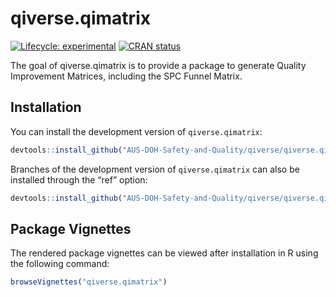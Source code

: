 
<!-- README.md is generated from README.Rmd. Please edit that file -->

# qiverse.qimatrix

<!-- badges: start -->

[![Lifecycle:
experimental](https://img.shields.io/badge/lifecycle-experimental-orange.svg)](https://lifecycle.r-lib.org/articles/stages.html#experimental)
[![CRAN
status](https://www.r-pkg.org/badges/version/qiverse.qimatrix)](https://CRAN.R-project.org/package=qiverse.qimatrix)

<!-- badges: end -->

The goal of qiverse.qimatrix is to provide a package to generate Quality
Improvement Matrices, including the SPC Funnel Matrix.

## Installation

You can install the development version of `qiverse.qimatrix`:

``` r
devtools::install_github("AUS-DOH-Safety-and-Quality/qiverse/qiverse.qimatrix")
```

Branches of the development version of `qiverse.qimatrix` can also be
installed through the “ref” option:

``` r
devtools::install_github("AUS-DOH-Safety-and-Quality/qiverse/qiverse.qimatrix", ref = "branch-a")
```

## Package Vignettes

The rendered package vignettes can be viewed after installation in R
using the following command:

``` r
browseVignettes("qiverse.qimatrix")
```
